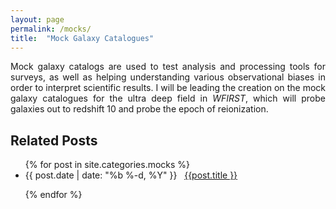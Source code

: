 ```yaml
---
layout: page
permalink: /mocks/
title:  "Mock Galaxy Catalogues"
---
```



<p style="text-align:justify">
Mock galaxy catalogs are used to test analysis and processing tools for surveys, as well as helping understanding various observational biases in order to interpret scientific results. I will be leading the creation on the mock galaxy catalogues for the ultra deep field in <i>WFIRST</i>, which will probe galaxies out to redshift 10 and probe the epoch of reionization.
</p>




<h2 class="page-heading">Related Posts</h2>

<ul class="post-list">
  {% for post in site.categories.mocks %}

  <li>
    <span>{{ post.date | date: "%b %-d, %Y" }}</span> &nbsp; <a href="{{ post.url | prepend: site.baseurl }}">{{post.title }}</a>
  </li>

  {% endfor %}
</ul>
